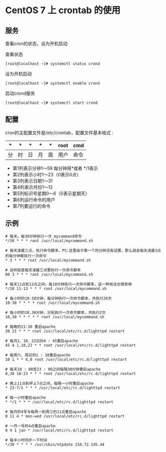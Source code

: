 # CentOS 7 上 crontab 的使用

## 服务

查看cron的状态，设为开机启动

查看状态

	[root@localhost ~]# systemctl status crond

设为开机启动

	[root@localhost ~]# systemctl enable crond

启动crond服务

	[root@localhost ~]# systemctl start crond

## 配置

cron的主配置文件是/etc/crontab，配置文件基本格式 :

| *  | *    | *  | *    | *  | root | cmd  	|
| -- | ---- | -- | ---- | -- | ---- | ----- |
| 分	 | 时	| 日	 | 月	| 周	 | 用户	| 命令	|

- 第1列表示分钟1～59 每分钟用*或者 */1表示
- 第2列表示小时1～23（0表示0点）
- 第3列表示日期1～31
- 第4列表示月份1～12
- 第5列标识号星期0～6（0表示星期天）
- 第6列运行命令的用户
- 第7列要运行的命令

## 示例

	# 每天，每30分钟执行一次 mycommand命令
	*/30 * * * root /usr/local/mycommand.sh
	
	# 每天凌晨三点，执行命令脚本，PS:这里由于第一个的分钟没有设置，那么就会每天凌晨3点的每分钟都执行一次命令
	* 3 * * * root /usr/local/mycommand.sh

	# 这样就是每天凌晨三点整执行一次命令脚本
	00 3 * * * root /usr/local/mycommand.sh

	# 每天11点到13点之间，每10分钟执行一次命令脚本，这一种用法也很常用
	*/10 11-13 * * * root /usr/local/mycommand.sh

	# 每小时的10-30分钟，每分钟执行一次命令脚本，共执行20次
	10-30 * * * * root /usr/local/mycommand.sh

	# 每小时的10,30分钟，分别执行一次命令脚本，共执行2次
	10,30 * * * * * root /usr/local/mycommand.sh
	
	# 每晚的21:30 重启apache
	30 21 * * * root /usr/local/etc/rc.d/lighttpd restart

	# 每月1、10、22日的4 : 45重启apache
	45 4 1,10,22 * * root /usr/local/etc/rc.d/lighttpd restart

	# 每周六、周日的1 : 10重启apache
	10 1 * * 6,0 root /usr/local/etc/rc.d/lighttpd restart

	# 每天18 : 00至23 : 00之间每隔30分钟重启apache
	0,30 18-23 * * * root /usr/local/etc/rc.d/lighttpd restart

	# 晚上11点到早上7点之间，每隔一小时重启apache
	* 23-7/1 * * * /usr/local/etc/rc.d/lighttpd restart

	# 每一小时重启apache
	* */1 * * * /usr/local/etc/rc.d/lighttpd restart

	# 每月的4号与每周一到周三的11点重启apache
	0 11 4 * mon-wed /usr/local/etc/rc.d/lighttpd restart

	# 一月一号的4点重启apache
	0 4 1 jan * /usr/local/etc/rc.d/lighttpd restart

	# 每半小时同步一下时间
	*/30 * * * * /usr/sbin/ntpdate 210.72.145.44




